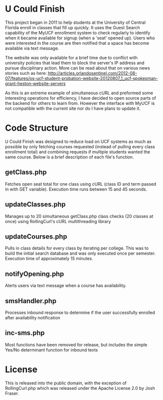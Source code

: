 U Could Finish
============

This project began in 2011 to help students at the University of Central Florida enroll in classes that fill up quickly. It uses the Guest Search capability of the MyUCF enrollment system to check regularly to identify when it became available for signup (when a 'seat' opened up). Users who were interested in the course are then notified that a space has become available via text message.

The website was only available for a brief time due to conflict with university policies that lead them to block the server's IP address and pursue disciplinary action. More can be read about that on various news stories such as here: http://articles.orlandosentinel.com/2012-08-07/features/os-ucf-student-probation-website-20120807_1_ucf-spokesman-grant-heston-website-servers

As this is an extreme example of simultaneous cURL and preformed some interesting operations for efficiency, I have decided to open source parts of the backend for others to learn from. However the interface with MyUCF is not compatible with the current site nor do I have plans to update it.

Code Structure
============

U Could Finish was designed to reduce load on UCF systems as much as possible by only fetching courses requested (instead of pulling every class enrollment total) and combining requests if multiple students wanted the same course. Below is a brief description of each file's function.

getClass.php
-------------
Fetches open seat total for one class using cURL (class ID and term passed in with GET variable). Execution time runs between 15 and 45 seconds.

updateClasses.php
-------------
Manages up to 20 simultaneous getClass.php class checks (20 classes at once) using RollingCurl's cURL multithreading library

updateCourses.php
-------------
Pulls in class details for every class by iterating per college. This was to build the initial search database and was only executed once per semester. Execution time of approximately 15 minutes.

notifyOpening.php
-------------
Alerts users via text message when a course has availability.

smsHandler.php
-------------
Processes inbound response to determine if the user successfully enrolled after availability notification

inc-sms.php
-------------
Most functions have been removed for release, but includes the simple Yes/No determinant function for inbound texts


License
============
This is released into the public domain, with the exception of RollingCurl.php which was released under the Apache License 2.0 by Josh Fraser.
